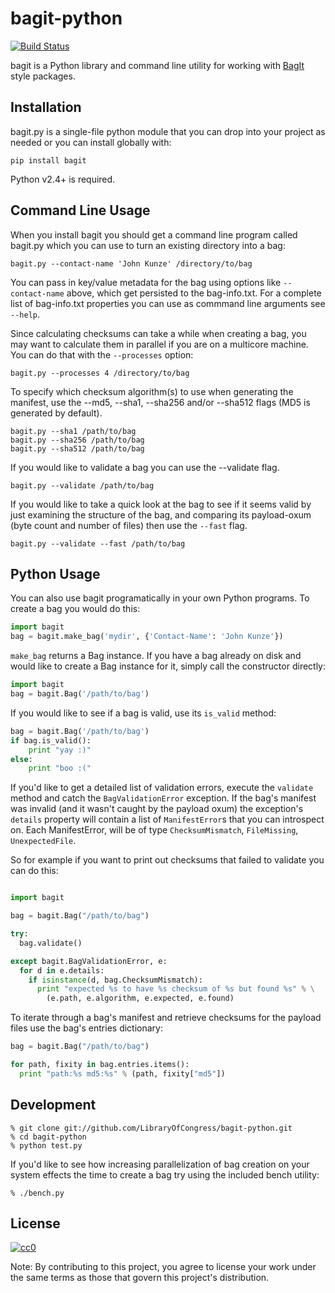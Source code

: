 bagit-python
============

[![Build Status](https://travis-ci.org/LibraryOfCongress/bagit-python.svg)](http://travis-ci.org/LibraryOfCongress/bagit-python)

bagit is a Python library and command line utility for working with  [BagIt](http://purl.org/net/bagit) style packages.

Installation
------------

bagit.py is a single-file python module that you can drop into your project as 
needed or you can install globally with:

    pip install bagit

Python v2.4+ is required.

Command Line Usage
------------------

When you install bagit you should get a command line program called bagit.py
which you can use to turn an existing directory into a bag:

    bagit.py --contact-name 'John Kunze' /directory/to/bag

You can pass in key/value metadata for the bag using options like 
`--contact-name` above, which get persisted to the bag-info.txt. For a 
complete list of bag-info.txt properties you can use as commmand line
arguments see `--help`.

Since calculating checksums can take a while when creating a bag, you may want 
to calculate them in parallel if you are on a multicore machine. You can do 
that with the `--processes` option:

    bagit.py --processes 4 /directory/to/bag

To specify which checksum algorithm(s) to use when generating the manifest,
use the --md5, --sha1, --sha256 and/or --sha512 flags (MD5 is generated by default).

    bagit.py --sha1 /path/to/bag
    bagit.py --sha256 /path/to/bag
    bagit.py --sha512 /path/to/bag

If you would like to validate a bag you can use the --validate flag.

    bagit.py --validate /path/to/bag

If you would like to take a quick look at the bag to see if it seems valid
by just examining the structure of the bag, and comparing its payload-oxum (byte
count and number of files) then use the `--fast` flag.

    bagit.py --validate --fast /path/to/bag

Python Usage
------------

You can also use bagit programatically in your own Python programs. To 
create a bag you would do this:

```python
import bagit
bag = bagit.make_bag('mydir', {'Contact-Name': 'John Kunze'})
```

`make_bag` returns a Bag instance. If you have a bag already on disk and would
like to create a Bag instance for it, simply call the constructor directly:

```python
import bagit
bag = bagit.Bag('/path/to/bag')
```

If you would like to see if a bag is valid, use its `is_valid` method:

```python
bag = bagit.Bag('/path/to/bag')
if bag.is_valid():
    print "yay :)"
else:
    print "boo :("
```

If you'd like to get a detailed list of validation errors, 
execute the `validate` method and catch the `BagValidationError` 
exception. If the bag's manifest was invalid (and it wasn't caught by the 
payload oxum) the exception's `details` property will contain a list of 
`ManifestError`s that you can introspect on. Each ManifestError, will be of 
type `ChecksumMismatch`, `FileMissing`, `UnexpectedFile`.

So for example if you want to print out checksums that failed to validate 
you can do this:

```python

import bagit

bag = bagit.Bag("/path/to/bag")

try:
  bag.validate()

except bagit.BagValidationError, e:
  for d in e.details:
    if isinstance(d, bag.ChecksumMismatch):
      print "expected %s to have %s checksum of %s but found %s" % \
        (e.path, e.algorithm, e.expected, e.found)
```

To iterate through a bag's manifest and retrieve checksums for the payload 
files use the bag's entries dictionary:

```python
bag = bagit.Bag("/path/to/bag")

for path, fixity in bag.entries.items():
  print "path:%s md5:%s" % (path, fixity["md5"])
```

Development
-----------

    % git clone git://github.com/LibraryOfCongress/bagit-python.git
    % cd bagit-python
    % python test.py

If you'd like to see how increasing parallelization of bag creation on 
your system effects the time to create a bag try using the included bench 
utility:

    % ./bench.py

License
-------

[![cc0](http://i.creativecommons.org/p/zero/1.0/88x31.png)](http://creativecommons.org/publicdomain/zero/1.0/)

Note: By contributing to this project, you agree to license your work under the
same terms as those that govern this project's distribution.
